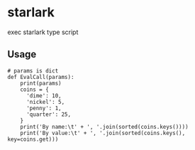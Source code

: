 # starlark 

exec starlark type script

## Usage

```text
# params is dict
def EvalCall(params):
    print(params)
    coins = {
      'dime': 10,
      'nickel': 5,
      'penny': 1,
      'quarter': 25,
    }
    print('By name:\t' + ', '.join(sorted(coins.keys())))
    print('By value:\t' + ', '.join(sorted(coins.keys(), key=coins.get)))
```